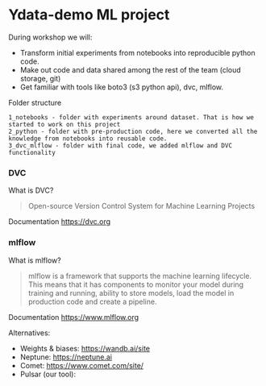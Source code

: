 # Ydata-demo ML project

During workshop we will:  
- Transform initial experiments from notebooks into reproducible python code.  
- Make out code and data shared among the rest of the team (cloud storage, git)  
- Get familiar with tools like boto3 (s3 python api), dvc, mlflow.  


Folder structure
```
1_notebooks - folder with experiments around dataset. That is how we started to work on this project
2_python - folder with pre-production code, here we converted all the knowledge from notebooks into reusable code.
3_dvc_mlflow - folder with final code, we added mlflow and DVC functionality
```

### DVC

What is DVC?
> Open-source Version Control System for Machine Learning Projects

Documentation https://dvc.org  

### mlflow

What is mlflow?
> mlflow is a framework that supports the machine learning lifecycle. This means that it has components to monitor your model during training and running, ability to store models, load the model in production code and create a pipeline.


Documentation https://www.mlflow.org  

Alternatives: 
- Weights & biases: https://wandb.ai/site  
- Neptune: https://neptune.ai  
- Comet: https://www.comet.com/site/  
- Pulsar (our tool): 

